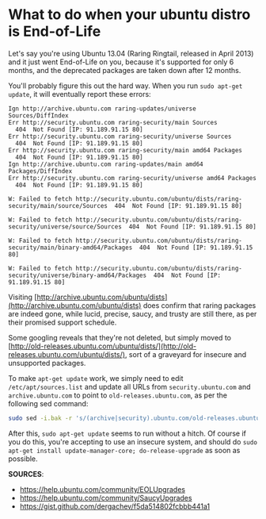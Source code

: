 # What to do when your ubuntu distro is End-of-Life

Let's say you're using Ubuntu 13.04 (Raring Ringtail, released in April 2013) and it just went End-of-Life on you, because it's supported for only 6 months, and the deprecated packages are taken down after 12 months.

You'll probably figure this out the hard way. When you run `sudo apt-get update`, it will eventually report these errors:

```
Ign http://archive.ubuntu.com raring-updates/universe Sources/DiffIndex
Err http://security.ubuntu.com raring-security/main Sources
  404  Not Found [IP: 91.189.91.15 80]
Err http://security.ubuntu.com raring-security/universe Sources
  404  Not Found [IP: 91.189.91.15 80]
Err http://security.ubuntu.com raring-security/main amd64 Packages
  404  Not Found [IP: 91.189.91.15 80]
Ign http://archive.ubuntu.com raring-updates/main amd64 Packages/DiffIndex
Err http://security.ubuntu.com raring-security/universe amd64 Packages
  404  Not Found [IP: 91.189.91.15 80]

W: Failed to fetch http://security.ubuntu.com/ubuntu/dists/raring-security/main/source/Sources  404  Not Found [IP: 91.189.91.15 80]

W: Failed to fetch http://security.ubuntu.com/ubuntu/dists/raring-security/universe/source/Sources  404  Not Found [IP: 91.189.91.15 80]

W: Failed to fetch http://security.ubuntu.com/ubuntu/dists/raring-security/main/binary-amd64/Packages  404  Not Found [IP: 91.189.91.15 80]

W: Failed to fetch http://security.ubuntu.com/ubuntu/dists/raring-security/universe/binary-amd64/Packages  404  Not Found [IP: 91.189.91.15 80]
```

Visiting [http://archive.ubuntu.com/ubuntu/dists](http://archive.ubuntu.com/ubuntu/dists) does confirm that raring packages are indeed gone, while lucid, precise, saucy, and trusty are still there, as per their promised support schedule.

Some googling reveals that they're not deleted, but simply moved to [http://old-releases.ubuntu.com/ubuntu/dists/](http://old-releases.ubuntu.com/ubuntu/dists/), sort of a graveyard for insecure and unsupported packages.

To make `apt-get update` work, we simply need to edit `/etc/apt/sources.list` and update all URLs from `security.ubuntu.com` and `archive.ubuntu.com` to point to `old-releases.ubuntu.com`, as per the following sed command:

```bash
sudo sed -i.bak -r 's/(archive|security).ubuntu.com/old-releases.ubuntu.com/g' /etc/apt/sources.list
```

After this, `sudo apt-get update` seems to run without a hitch. Of course if you do this, you're accepting to use an insecure system, and should do `sudo apt-get install update-manager-core; do-release-upgrade` as soon as possible.

**SOURCES**:

* https://help.ubuntu.com/community/EOLUpgrades
* https://help.ubuntu.com/community/SaucyUpgrades
* https://gist.github.com/dergachev/f5da514802fcbbb441a1
